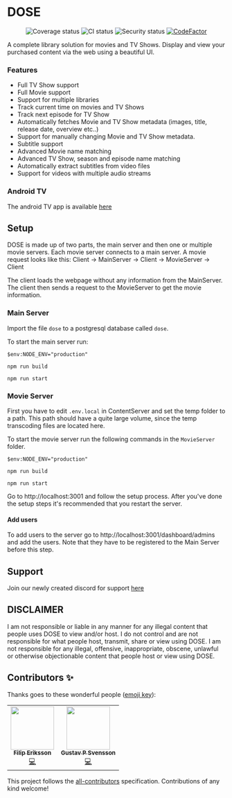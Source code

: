 # DOSE
<div align="center">
  <img src="https://img.shields.io/badge/all_contributors-2-orange.svg?style=flat-square" alt="Coverage status">
  <img src="https://github.com/GustavPS/Dose/actions/workflows/main.yml/badge.svg" alt="CI status">
  <img src="https://github.com/GustavPS/Dose/actions/workflows/codeql-analysis.yml/badge.svg" alt="Security status">
  <a href="https://www.codefactor.io/repository/github/gustavps/dose"><img src="https://www.codefactor.io/repository/github/gustavps/dose/badge" alt="CodeFactor" /></a>
  
</div>



A complete library solution for movies and TV Shows. Display and view your purchased content via the web using a beautiful UI.

### Features
* Full TV Show support
* Full Movie support
* Support for multiple libraries
* Track current time on movies and TV Shows
* Track next episode for TV Show
* Automatically fetches Movie and TV Show metadata (images, title, release date, overview etc..)
* Support for manually changing Movie and TV Show metadata.
* Subtitle support
* Advanced Movie name matching
* Advanced TV Show, season and episode name matching
* Automatically extract subtitles from video files
* Support for videos with multiple audio streams

### Android TV
The android TV app is available [here](https://github.com/GustavPS/DoseReactNative)

## Setup
DOSE is made up of two parts, the main server and then one or multiple movie servers. Each movie server connects to a main server. A movie request looks like this:
Client -> MainServer -> Client -> MovieServer -> Client

The client loads the webpage without any information from the MainServer. The client then sends a request to the MovieServer to get the movie information.

### Main Server
Import the file `dose` to a postgresql database called `dose`.

To start the main server run:

`$env:NODE_ENV="production"`

`npm run build`

`npm run start`

### Movie Server
First you have to edit `.env.local` in ContentServer and set the temp folder to a path. This path should have a quite large volume, since the temp transcoding files are located here.

To start the movie server run the following commands in the `MovieServer` folder.

`$env:NODE_ENV="production"`

`npm run build`

`npm run start`

Go to http://localhost:3001 and follow the setup process. After you've done the setup steps it's recommended that you restart the server. 

#### Add users
To add users to the server go to http://localhost:3001/dashboard/admins and add the users. Note that they have to be registered to the Main Server before this step.

## Support
Join our newly created discord for support [here](https://discord.gg/fKeYBzwxrE)

## DISCLAIMER
I am not responsible or liable in any manner for any illegal content that people uses DOSE to view and/or host. I do not control and are not responsible for what people host, transmit, share or view using DOSE. I am not responsible for any illegal, offensive, inappropriate, obscene, unlawful or otherwise objectionable content that people host or view using DOSE.

## Contributors ✨

Thanks goes to these wonderful people ([emoji key](https://allcontributors.org/docs/en/emoji-key)):

<!-- ALL-CONTRIBUTORS-LIST:START - Do not remove or modify this section -->
<!-- prettier-ignore-start -->
<!-- markdownlint-disable -->
<table>
  <tr>
    <td align="center"><a href="https://github.com/weeklyvillain"><img src="https://avatars.githubusercontent.com/u/16028826?v=4?s=100" width="100px;" alt=""/><br /><sub><b>Filip Eriksson</b></sub></a><br /><a href="https://github.com/GustavPS/Dose/commits?author=weeklyvillain" title="Code">💻</a></td>
    <td align="center"><a href="https://github.com/GustavPS"><img src="https://avatars.githubusercontent.com/u/8510654?v=4?s=100" width="100px;" alt=""/><br /><sub><b>Gustav P Svensson</b></sub></a><br /><a href="https://github.com/GustavPS/Dose/commits?author=GustavPS" title="Code">💻</a></td>
  </tr>
</table>

<!-- markdownlint-restore -->
<!-- prettier-ignore-end -->

<!-- ALL-CONTRIBUTORS-LIST:END -->

This project follows the [all-contributors](https://github.com/all-contributors/all-contributors) specification. Contributions of any kind welcome!

